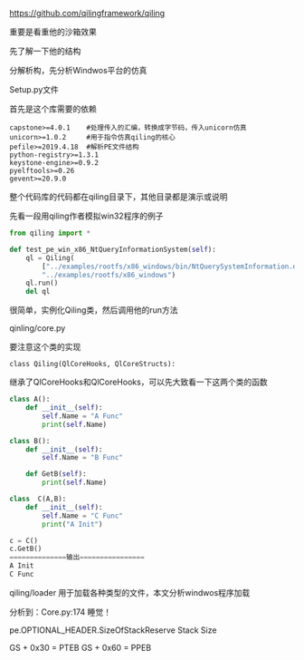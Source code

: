 https://github.com/qilingframework/qiling



重要是看重他的沙箱效果

先了解一下他的结构

分解析构，先分析Windwos平台的仿真



Setup.py文件

首先是这个库需要的依赖

```
capstone>=4.0.1    #处理传入的汇编，转换成字节码，传入unicorn仿真
unicorn>=1.0.2     #用于指令仿真qiling的核心
pefile>=2019.4.18  #解析PE文件结构
python-registry>=1.3.1
keystone-engine>=0.9.2
pyelftools>=0.26
gevent>=20.9.0
```

整个代码库的代码都在qiling目录下，其他目录都是演示或说明



先看一段用qiling作者模拟win32程序的例子

```python
from qiling import *

def test_pe_win_x86_NtQueryInformationSystem(self):
    ql = Qiling(
        ["../examples/rootfs/x86_windows/bin/NtQuerySystemInformation.exe"],
        "../examples/rootfs/x86_windows")
    ql.run()
    del ql
```

很简单，实例化Qiling类，然后调用他的run方法



qinling/core.py

要注意这个类的实现

`class Qiling(QlCoreHooks, QlCoreStructs): ` 

继承了QlCoreHooks和QlCoreHooks，可以先大致看一下这两个类的函数

```python
class A():
    def __init__(self):
        self.Name = "A Func"
        print(self.Name)

class B():
    def __init__(self):
        self.Name = "B Func"

    def GetB(self):
        print(self.Name)

class  C(A,B):
    def __init__(self):
        self.Name = "C Func"
        print("A Init")

c = C()
c.GetB()
==============输出================
A Init
C Func
```


qiling/loader 用于加载各种类型的文件，本文分析windwos程序加载


分析到：Core.py:174 睡觉！









pe.OPTIONAL_HEADER.SizeOfStackReserve   Stack Size


GS + 0x30 = PTEB
GS + 0x60 = PPEB







